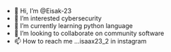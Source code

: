 - 👋 Hi, I’m @Eisak-23
- 👀 I’m interested cybersecurity 
- 🌱 I’m currently learning python language
- 💞️ I’m looking to collaborate on community software 
- 📫 How to reach me ...isaax23_2 in instagram

<!---
Eisak-23/Eisak-23 is a ✨ special ✨ repository because its `README.md` (this file) appears on your GitHub profile.
You can click the Preview link to take a look at your changes.
--->

